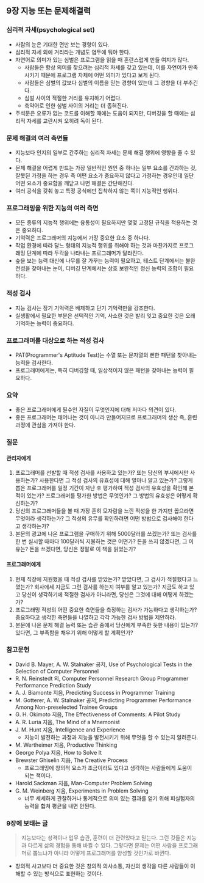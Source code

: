 ## 9장 지능 또는 문제해결력

### 심리적 자세(psychological set)

- 사람의 눈은 기대한 면만 보는 경향이 있다.
- 심리적 자세 외에 거리라는 개념도 염두에 둬야 한다.
- 자연어로 의미가 있는 심벌은 프로그램을 읽을 때 혼란스럽게 만들 여지가 많다.
  - 사람들은 항상 의미를 찾으려는 심리적 자세를 갖고 있는데, 이를 자연어가 만족시키기 때문에 프로그램 자체에 어떤 의미가 있다고 보게 된다.
  - 사람들은 심벌의 값보다 심벌의 이름을 믿는 경향이 있는데 그 경향을 더 부추긴다.
  - 심벌 사이의 적절한 거리를 유지하기 어렵다.
  - 축약어로 인한 심벌 사이의 거리는 더 좁혀진다.
- 주석문은 오류가 없는 코드를 이해할 때에는 도움이 되지만, 디버깅을 할 때에는 심리적 자세를 교란시켜 오히려 독이 된다.

### 문제 해결의 여러 측면들

- 지능보다 인지의 일부로 간주하는 심리적 자세는 문제 해결 행위에 영향을 줄 수 있다.
- 문제 해결을 어렵게 만드는 가장 일반적인 원인 중 하나는 일부 요소를 간과하는 것, 잘못된 가정을 하는 경우 즉 어떤 요소가 중요하지 않다고 가정하는 경우인데 일단 어떤 요소가 중요함을 깨닫고 나면 해결은 간단해진다.
- 여러 공식을 갖춰 놓고 특정 공식에만 집착하지 않는 쪽이 지능적인 행위다.

### 프로그래밍을 위한 지능의 여러 측면

- 모든 종류의 지능적 행위에는 융통성이 필요하지만 몇몇 고정된 규칙을 적용하는 것은 중요하다.
- 기억력은 프로그래머의 지능에서 가장 중요한 요소 중 하나다.
- 작업 환경에 따라 달느 형태의 지능적 행위를 취해야 하는 것과 마찬가지로 프로그래밍 단계에 따라 두각을 나타내는 프로그래머가 달라진다.
- 숲을 보는 능력 대신에 나무를 잘 가꾸는 능력이 필요하고, 테스트 단계에서는 불완전성을 찾아내는 눈이, 디버깅 단계에서는 상호 보완적인 정신 능력의 조합이 필요하다.

### 적성 검사

- 지능 검사는 장기 기억력은 배제하고 단기 기억력만을 강조한다.
- 실생활에서 필요한 부분은 선택적인 기억, 사소한 것은 발리 잊고 중요한 것은 오래 기억하는 능력이 중요하다.

### 프로그래머를 대상으로 하는 적성 검사

- PAT(Programmer's Aptitude Test)는 수열 또는 문자열의 뻔한 패턴을 찾아내는 능력을 검사한다.
- 프로그래머에게는, 특히 디버깅할 때, 일상적이지 않은 패턴을 찾아내는 능력이 필요하다.

### 요약

- 좋은 프로그래머에게 필수인 자질이 무엇인지에 대해 저마다 의견이 있다.
- 좋은 프로그래머는 태어나는 것이 아니라 만들어지므로 프로그래머의 생산 즉, 훈련 과정에 관심을 가져야 한다.

### 질문

#### 관리자에게

1. 프로그래머를 선발할 때 적성 검사를 사용하고 있는가? 또는 당신의 부서에서만 사용하는가? 사용한다면 그 적성 검사의 유효성에 대해 얼마나 알고 있는가? 그렇게 뽑은 프로그래머를 일정 기간이 자난 후 평가하여 적성 검사의 유효성을 확인해 본 적이 있는가? 프로그래머를 평가한 방법은 무엇인가? 그 방법의 유효성은 어떻게 확신하는가?
2. 당신의 프로그래머들을 볼 때 가장 흔히 모자람을 느낀 적성을 한 가지만 꼽으라면 무엇이라 생각하는가? 그 적성의 유무를 확인하려면 어떤 방법으로 검사해야 한다고 생각하는가?
3. 본문의 광고에 나온 프로그램을 구매하기 위해 5000달러를 쓰겠는가? 또는 검사를 한 번 실시할 때마다 100달러씩 지불하는 것은 어떤가? 돈을 쓰지 않겠다면, 그 이유는? 돈을 쓰겠다면, 당신은 정말로 이 책을 읽었는가?

#### 프로그래머에게

1. 현재 직장에 지원했을 때 적성 검사를 받았는가? 받았다면, 그 검사가 적절했다고 느꼈는가? 회사에세 지금도 그런 검사를 하는지 여부를 알고 있는가? 지금도 하고 있고 당신이 생각하기에 적절한 검사가 아니라면, 당신은 그것에 대해 어떻게 하겠는가?
2. 프로그래밍 적성의 어떤 중요한 측면들을 측정하는 검사가 가능하다고 생각하는가? 중요하다고 생각한 측면들을 나열하고 각각 가능한 검사 방법을 제안하라.
3. 본문에 나온 문제 해결 능력 또는 습관 중에서 당신에게 부족한 듯한 내용이 있는가? 있다면, 그 부족함을 채우기 위해 어떻게 할 계획인가?

### 참고문헌

- David B. Mayer, A. W. Stalnaker 공저, Use of Psychological Tests in the Selection of Computer Personnel
- R. N. Reinstedt 외, Computer Personnel Research Group Programmer Performance Prediction Study
- A. J. Biamonte 지음, Predicting Success in Programmer Training
- M. Gotterer, A. W. Stalnaker 공저, Predicting Programmer Performance Among Non-preselected Trainee Groups
- G. H. Okimoto 지음, The Effectiveness of Comments: A Pilot Study
- A. R. Luria 지음, The Mind of a Mnemonist
- J. M. Hunt 지음, Intelligence and Experience
  - 지능이 발전하는 과정과 지능을 발전시키기 위해 무엇을 할 수 있는지 알려준다.
- M. Wertheimer 지음, Productive Thinking
- George Polya 지음, How to Solve It
- Brewster Ghiselin 지음, The Creative Process
  - 프로그래밍에 창의적 요소가 조금이라도 있다고 생각하는 사람들에게 도움이 되는 책이다.
- Harold Sackman 지음, Man-Computer Problem Solving
- G. M. Weinberg 지음, Experiments in Problem Solving
  - 너무 세세하게 관찰하거나 통계적으로 의미 있는 결과를 얻기 위해 피실험자의 능력을 합쳐 평균을 내면 안된다.

### 9장에 보태는 글

> 지능보다는 성격이나 업무 습관, 훈련이 더 관련있다고 믿는다.
> 그런 것들은 지능과 다르게 삶의 경험을 통해 바뀔 수 있다.
> 그렇다면 문제는 어떤 사람을 프로그래머로 뽑느냐가 아니라 어떻게 프로그래머를 양성할 것인가로 바뀐다.

- 창의적 사고보다 더 중요한 것은 창의적 의사소통, 자신의 생각을 다른 사람들이 이해할 수 있는 방식으로 표현하는 것이다.
